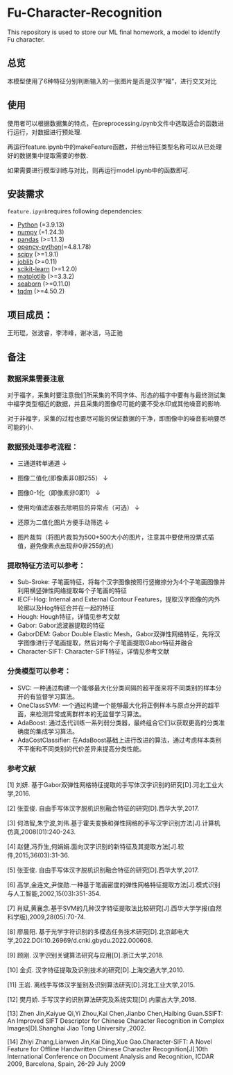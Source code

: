 # Fu-Character-Recognition
This repository is used to store our ML final homework, a model to identify Fu character. 

## 总览

本模型使用了6种特征分别判断输入的一张图片是否是汉字“福”，进行交叉对比

## 使用

使用者可以根据数据集的特点，在preprocessing.ipynb文件中选取适合的函数进行运行，对数据进行预处理.

再运行feature.ipynb中的makeFeature函数，并给出特征类型名称可以从已处理好的数据集中提取需要的参数.

如果需要进行模型训练与对比，则再运行model.ipynb中的函数即可.

## 安装需求
`feature.ipynb`requires following dependencies:

- [Python](https://www.python.org/) (=3.9.13)
- [numpy](https://numpy.org/) (=1.24.3)
- [pandas](https://pandas.pydata.org/) (>=1.1.3)
- [opencv-python](https://pypi.org/project/opencv-python/)(=4.8.1.78)
- [scipy](https://www.scipy.org/) (>=1.9.1)
- [joblib](https://pypi.org/project/joblib/) (>=0.11)
- [scikit-learn](https://scikit-learn.org/stable/) (>=1.2.0)
- [matplotlib](https://matplotlib.org/) (>=3.3.2)
- [seaborn](https://seaborn.pydata.org/) (>=0.11.0)
- [tqdm](https://tqdm.github.io/) (>=4.50.2)


## 项目成员：
王珩琨，张波睿，李沛峰，谢冰洁，马正驰



## 备注

### 数据采集需要注意

对于福字，采集时要注意我们所采集的不同字体、形态的福字中要有与最终测试集中福字类型相近的数据，并且采集的图像尽可能的要不受水印或其他噪音的影响.

对于非福字，采集的过程也要尽可能的保证数据的干净，即图像中的噪音影响要尽可能的小.


### 数据预处理参考流程：

- 三通道转单通道  $\downarrow$

- 图像二值化(即像素非0即255） $\downarrow$ 

- 图像0-1化（即像素非0即1） $\downarrow$ 

- 使用均值滤波器去除明显的异常点（可选） $\downarrow$ 

- 还原为二值化图片方便手动筛选 $\downarrow$ 

- 图片裁剪（将图片裁剪为500*500大小的图片，注意其中要使用投票式插值，避免像素点出现非0非255的点）



### 提取特征方法可以参考：

- Sub-Sroke: 子笔画特征，将每个汉字图像按照行竖撇捺分为4个子笔画图像并利用横竖弹性网络提取每个子笔画的特征
- IECF-Hog: Internal and External Contour Features，提取汉字图像的内外轮廓以及Hog特征合并在一起的特征
- Hough: Hough特征，详情见参考文献
- Gabor: Gabor滤波器提取的特征
- GaborDEM: Gabor Double Elastic Mesh，Gabor双弹性网络特征，先将汉字图像进行子笔画提取，然后对每个子笔画提取Gabor特征并融合
- Character-SIFT: Character-SIFT特征，详情见参考文献


### 分类模型可以参考：

- SVC: 一种通过构建一个能够最大化分类间隔的超平面来将不同类别的样本分开的有监督学习算法。
- OneClassSVM: 一个通过构建一个能够最大化将正例样本与原点分开的超平面，来检测异常或离群样本的无监督学习算法。
- AdaBoost: 通过迭代训练一系列弱分类器，最终组合它们以获取更高的分类准确度的集成学习算法。
- AdaCostClassifier: 在AdaBoost基础上进行改进的算法，通过考虑样本类别不平衡和不同类别的代价差异来提高分类性能。


### 参考文献

[1] 刘妍. 基于Gabor双弹性网格特征提取的手写体汉字识别的研究[D].河北工业大学,2016.
 
 [2] 张亚俊. 自由手写体汉字脱机识别融合特征的研究[D].西华大学,2017.
 
 [3] 何浩智,朱宁波,刘伟.基于霍夫变换和弹性网格的手写汉字识别方法[J].计算机仿真,2008(01):240-243.
 
 [4] 赵健,冯乔生,何娟娟.面向汉字识别的新特征及其提取方法[J].软件,2015,36(03):31-36.
 
 [5] 张亚俊. 自由手写体汉字脱机识别融合特征的研究[D].西华大学,2017.
 
 [6] 高学,金连文,尹俊勋.一种基于笔画密度的弹性网格特征提取方法[J].模式识别与人工智能,2002,15(03):351-354.
 
 [7] 肖斌,黄襄念.基于SVM的几种汉字特征提取法比较研究[J].西华大学学报(自然科学版),2009,28(05):70-74.
 
 [8] 廖晨阳. 基于光学字符识别的多模态任务技术研究[D].北京邮电大学,2022.DOI:10.26969/d.cnki.gbydu.2022.000608.
 
 [9] 顾刚. 汉字识别关键算法研究与应用[D].浙江大学,2018.
 
 [10] 金贞. 汉字特征提取及识别技术的研究[D].上海交通大学,2010.
 
 [11] 王岩. 离线手写体汉字鉴别及识别算法研究[D].河北工业大学,2015.
 
 [12] 樊月娇. 手写汉字的识别算法研究及系统实现[D].内蒙古大学,2018.
 
 [13] Zhen Jin,Kaiyue Qi,Yi Zhou,Kai Chen,Jianbo Chen,Haibing Guan.SSIFT: An Improved SIFT Descriptor for Chinese Character Recognition in Complex Images[D].Shanghai Jiao Tong University ,2002.
 
 [14] Zhiyi Zhang,Lianwen Jin,Kai Ding,Xue Gao.Character-SIFT: A Novel Feature for Offline Handwritten Chinese Character Recognition[J].10th International Conference on Document Analysis and Recognition, ICDAR 2009, Barcelona, Spain, 26-29 July 2009


